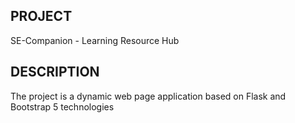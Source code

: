 ## PROJECT
SE-Companion - Learning Resource Hub

## DESCRIPTION
The project is a dynamic web page application based on Flask and Bootstrap 5 technologies
